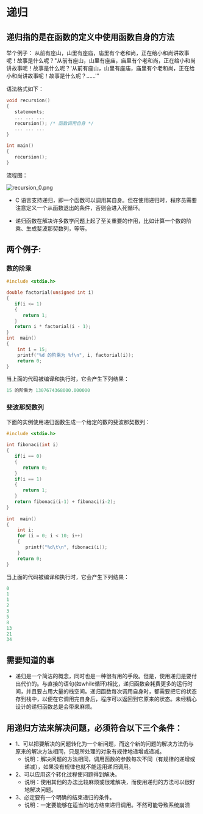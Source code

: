 # 递归

## 递归指的是在函数的定义中使用函数自身的方法

举个例子：
从前有座山，山里有座庙，庙里有个老和尚，正在给小和尚讲故事呢！故事是什么呢？"从前有座山，山里有座庙，庙里有个老和尚，正在给小和尚讲故事呢！故事是什么呢？'从前有座山，山里有座庙，庙里有个老和尚，正在给小和尚讲故事呢！故事是什么呢？……'"

语法格式如下：

```c
void recursion()
{
   statements;
   ... ... ...
   recursion(); /* 函数调用自身 */
   ... ... ...
}

int main()
{
   recursion();
}
```

流程图：

![recursion_0.png](https://upload-images.jianshu.io/upload_images/9140378-657638ee500c517e.png?imageMogr2/auto-orient/strip%7CimageView2/2/w/1240)


+ C 语言支持递归，即一个函数可以调用其自身。但在使用递归时，程序员需要注意定义一个从函数退出的条件，否则会进入死循环。

+ 递归函数在解决许多数学问题上起了至关重要的作用，比如计算一个数的阶乘、生成斐波那契数列，等等。

## 两个例子:

### 数的阶乘

```c
#include <stdio.h>

double factorial(unsigned int i)
{
   if(i <= 1)
   {
      return 1;
   }
   return i * factorial(i - 1);
}
int  main()
{
    int i = 15;
    printf("%d 的阶乘为 %f\n", i, factorial(i));
    return 0;
}
```

当上面的代码被编译和执行时，它会产生下列结果：

```c
15 的阶乘为 1307674368000.000000
```

### 斐波那契数列

下面的实例使用递归函数生成一个给定的数的斐波那契数列：

```c
#include <stdio.h>
 
int fibonaci(int i)
{
   if(i == 0)
   {
      return 0;
   }
   if(i == 1)
   {
      return 1;
   }
   return fibonaci(i-1) + fibonaci(i-2);
}
 
int  main()
{
    int i;
    for (i = 0; i < 10; i++)
    {
       printf("%d\t\n", fibonaci(i));
    }
    return 0;
}
```

当上面的代码被编译和执行时，它会产生下列结果：

```c
0
1
1
2
3
5
8
13
21
34
```

## 需要知道的事

+ 递归是一个简洁的概念，同时也是一种很有用的手段。但是，使用递归是要付出代价的。与直接的语句(如while循环)相比，递归函数会耗费更多的运行时间，并且要占用大量的栈空间。递归函数每次调用自身时，都需要把它的状态存到栈中，以便在它调用完自身后，程序可以返回到它原来的状态。未经精心设计的递归函数总是会带来麻烦。

## 用递归方法来解决问题，必须符合以下三个条件：

+ 1、可以把要解决的问题转化为一个新问题，而这个新的问题的解决方法仍与原来的解决方法相同，只是所处理的对象有规律地递增或递减。
  + 说明：解决问题的方法相同，调用函数的参数每次不同（有规律的递增或递减），如果没有规律也就不能适用递归调用。
+ 2、可以应用这个转化过程使问题得到解决。
  + 说明：使用其他的办法比较麻烦或很难解决，而使用递归的方法可以很好地解决问题。
+ 3、必定要有一个明确的结束递归的条件。
  + 说明：一定要能够在适当的地方结束递归调用。不然可能导致系统崩溃